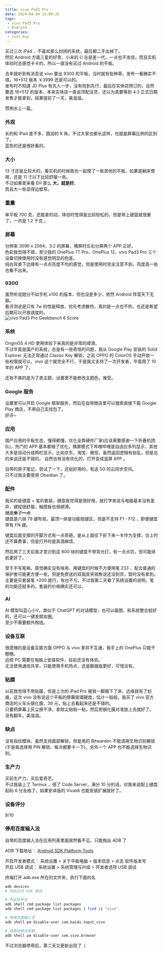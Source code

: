 ```yaml
---
title: vivo Pad3 Pro
date: 2024-04-04 15:08:26
tags:
 - vivo Pad3 Pro
 - Android
categories:
 - Just-buy
---
```

买过三次 iPad ，不喜欢那么封闭的系统，最后都二手出掉了。  
然后 Android 方面三星的好贵、小米的 U 总是差一代，一点也不发烧，而且实机体验时总感觉卡卡的，所以一直没有买过 Android 的平板。 

去年就听到有消息说 vivo 要出 9300 的平板，当时就有些种草，发布一看确实不错，16+512 版本 ￥3999 还是可以的。  
发布时不知道 JD Plus 有先人一步，没有抢到先行，最后在实体店预订的，自然要选 16+512 的版本，本来实体店一直说顶配没货，还以为真要等到 4.3 正式日期发售才能拿到，结果提前了一天，美滋滋。  

惯例水上一篇。  
<!--more-->

### 外观
长的和 iPad 差不多，圆润的 R 角，不过大家也都长这样，也就是屏幕比例的区别了。  
蓝色的还是很好看的。  

### 大小
13 寸还是比较大的，看实机的时候我也一起摸了一些其他的平板，如果是躺床使用，还是 11 寸以下比较舒服一些。  
不过如果拿来看 EH 那么 **大，就是好**。  
而且大一些显得边框窄。  

### 重量 
单平板 700 克，还能拿的动，体验时觉得是比较轻松的，但是带上键盘就很重了，一共是 1.2 千克 。  

### 屏幕
分辨率 3096 x 2064，3:2 的屏幕，横屏时左右分屏两个 APP 正好。     
色彩我觉得不错，至少我的 OnePlus 7T Pro、OnePlus 12、vivo Pad3 Pro 三个设备切换使用时没有感觉明显的色差。  
纯白背景下边缘有一点点亮度不均的感觉，但是使用时完全注意不到，亮度高一些也看不出来。

### 9300 
虽然听说跑分不如手机 x100 的版本，但也没差多少，依然 Android 阵营天下无敌。  
看评测说是只有 7w 的性能释放，优先考虑散热，真的是一点也不热，也还是希望后期可以开放调度的。  
![vivo Pad3 Pro Geekbench 6 Score](https://m.nep.me/blog/post/vivopad-gb6.jpg)

### 系统  
OriginOS 4 HD 使用体验下来真的是非常的顺滑。  
不过毕竟是国产的系统，总是有一些奇怪的问题，我从 Google Play 安装的 Solid Explorer 无法正常通过 Classic Key 解锁，之前 OPPO 的 ColorOS 手动开放一些权限就可以，vivo 这个就完全不行，于是我又支持了一次开发者，毕竟用了 10 年的 APP 了。  

还有不爽的是为了卖主题，设置里不能修改主题色，难受。

### Google 服务
设置里可以开启 Google 框架服务，然后在自带商店里可以搜索直接下载  Google Play 商店，不用自己去找包了。  
好评~ 

### 应用 
国产应用的平板生态，懂得都懂，优化全靠硬件厂家(应该需要感谢一下折叠机团队)，热门的 APP 基本都做了优化，横屏模式下哔哩哔哩是自适应多列显示，其他大多是自动分成两栏显示，比如京东、淘宝、微信，虽然返回逻辑有些乱，但是总的来说还是不错的。
自然也有没有优化的，打开变成竖屏 APP 。

自带的原子笔记，尝试了一下，还挺好用的，有送 5G 的云同步空间。    
只不过我主要使用 Obsidian 了。  

### 配件
我买的是键盘 + 笔的套装，键盘我觉得是很好用，就打字来说与电脑基本没有差异，键程很舒服，触摸板也很顺滑。  
~~就是重了一点~~   
键盘是六排 79 键布局，最顶一排是功能按键区，但是不支持 F1 - F12 ，即便键盘带有 FN 键。  

键盘后面支撑的开脚方式有一点奇葩，是从上面往下折下来一半作为支撑，合上时还不算费事，但是打开时是真滴麻烦。

然后用了三天后我才意识到这 600 块的键盘不带背光灯，有一点点坑，但可能续航更好了。   

至于手写笔嘛，感觉确实没有啥用，用键盘的时候不方便用笔 233 ，配合普通的保护套可能更方便一些，但是免费送的双面皮夹销售说还没到货，暂时没有拿到。
主要是买套装笔 +200 就行，有也不亏。不过我第二天看了系统设置的说明，笔的功能还挺多的，套装的价格确实还可以。    

### AI 
AI 模型叫蓝心小V，类似于 ChatGPT 的对话模型，也可以画图，和系统整合挺好的，还可以一键发朋友圈。   
至少不需要额外掏钱。  

### 设备互联
很遗憾的是设备互联方面 OPPO 与 vivo 家并不互通，我手上的 OnePlus 只能干瞪眼。  
远控 PC 需要在电脑上安装软件，目前还没有体验。    
无法使用通信共享，只能使用手机热点，还是数据版更好，可惜没有。  

### 贴膜
以前我觉得不用贴膜，但是上次的 iPad Pro 被我一脚踹下了床，边缘就有了划痕，这次 vivo 没有说这个平板的屏幕玻璃硬度，估计一般般，我买了 vivo 官方商店的火车头钢化膜，39 元，贴上去看起来还是不错的。  
只要把屏幕上灰尘擦干净，拿除尘贴粘一粘，然后把钢化膜对准放上去就好了。  
没有翻车，美滋滋。     

### 缺点 
没有指纹模块，虽然支持面部解锁，但是用的 Bitwarden 不能调用生物识别解锁(于是我选择用 PIN 解锁，每次都要卡一下)，另外一个 APP 也不能选择生物识别。  

### 生产力
买前生产力，买后爱奇艺。  
不过我装上了 Termux ，搭了 Code Server，满分 10 分的话，对我来说配上键盘起码 6 分及格了，如果安卓版的 Vivaldi 也能安装扩展就好了。    

### 设备评分
9/10

### 停用百度输入法
自带的百度输入法在应用列表里面居然看不见，只能掏出 ADB 了

ADB 下载地址： [Android SDK Platform-Tools](https://developer.android.com/tools/releases/platform-tools?hl=zh-cn)  

开启开发者模式： 系统设置 > 关于平板电脑 > 版本信息 > 点击 软件版本号  
开启 USB 调试： 系统设置 > 系统管理与升级 > 开发者选项 USB 调试

终端打开 adb.exe 所在的文件夹，执行下面的名
```sh
adb devices
# 然后允许 USB 调试

# 列出软件包
adb shell cmd package list packages
adb shell cmd package list packages | find /i "vivo"

# 停用百度输入法
adb shell pm disable-user com.baidu.input_vivo

# 停用自带浏览器
adb shell pm disable-user com.vivo.browser
```

不过浏览器停用后，第二天又更新出现了（  
